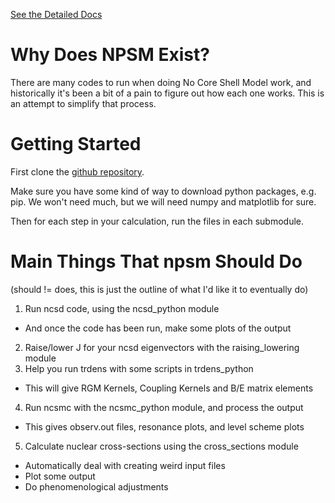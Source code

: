 [See the Detailed Docs](https://callum-mccracken.github.io/npsm/build/html)

# Why Does NPSM Exist?

There are many codes to run when doing No Core Shell Model
work, and historically it's been a bit of a pain to figure out
how each one works. This is an attempt to simplify that process.

# Getting Started

First clone the [github repository](https://github.com/callum-mccracken/npsm.git).

Make sure you have some kind of way to download python packages, e.g. pip.
We won't need much, but we will need numpy and matplotlib for sure.

Then for each step in your calculation, run the files in each submodule.

# Main Things That npsm Should Do
(should != does, this is just the outline of what I'd like it to eventually do)
1. Run ncsd code, using the ncsd_python module
  - And once the code has been run, make some plots of the output
2. Raise/lower J for your ncsd eigenvectors with the raising_lowering module
3. Help you run trdens with some scripts in trdens_python
  - This will give RGM Kernels, Coupling Kernels and B/E matrix elements
4. Run ncsmc with the ncsmc_python module, and process the output
  - This gives observ.out files, resonance plots, and level scheme plots
5. Calculate nuclear cross-sections using the cross_sections module
  - Automatically deal with creating weird input files
  - Plot some output
  - Do phenomenological adjustments
